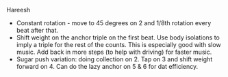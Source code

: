 Hareesh

* Constant rotation - move to 45 degrees on 2 and 1/8th rotation every beat
  after that.
* Shift weight on the anchor triple on the first beat.  Use body isolations
  to imply a triple for the rest of the counts.  This is especially good with
  slow music.  Add back in more steps (to help with driving) for faster music.
* Sugar push variation: doing collection on 2.  Tap on 3 and shift weight
  forward on 4.  Can do the lazy anchor on 5 & 6 for dat efficiency.

